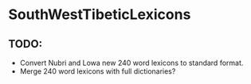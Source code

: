 # SouthWestTibeticLexicons


## TODO:

-  Convert Nubri and Lowa new 240 word lexicons to standard format.
-  Merge 240 word lexicons with full dictionaries?